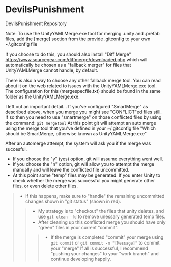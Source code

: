 # DevilsPunishment
DevilsPunishment Repository

Note:
To use the UnityYAMLMerge.exe tool for merging .unity and .prefab files, add the [merge] section from the provide .gitconfig to your own ~/.gitconfig file

If you choose to do this, you should also install "Diff Merge" https://www.sourcegear.com/diffmerge/downloaded.php which will automatically be chosen as a "fallback merger" for files that UnityYAMLMerge cannot handle, by default.

There is also a way to choose any other fallback merge tool. You can read about it on the web related to issues with the UnityYAMLMerge.exe tool. The configuration for this (mergespecfile.txt) should be found in the same folder as the UnityYAMLMerge.exe.

I left out an important detail...
If you've configured "SmartMerge" as described above, when you merge you might see "CONFLICT"ed files still. If so then you need to use "smartmerge" on those conflicted files by using the command:
``` git mergetool ```
At this point git will attempt an auto merge using the merge tool that you've defined in your ~/.gitconfig file "Which should be SmartMerge, otherwise known as UnityYAMLMerge.exe"

After an automerge attempt, the system will ask you if the merge was succesful.
- If you choose the "y" (yes) option, git will assume everything went well.
- If you choose the "n" option, git will allow you to attempt the merge manually and will leave the conflicted file uncommitted.
- At this point some "temp" files may be generated. If you enter Unity to check whether the merge was successful you might generate other files, or even delete other files.
>- If this happens, make sure to "handle" the remaining uncommitted changes shown in "git status" (shown in red).
>>- My strategy is to "checkout" the files that unity deletes, and use ``` git clean -fd ``` to remove unessary generated temp files.
>>- After cleaning up this conflicted merge you should have only "green" files in your current "commit".
>>>- If the merge is completed "commit" your merge using ```git commit``` or ```git commit -m "[Message]"``` to commit your "merge"
If all is successful, I recommend "pushing your changes" to your "work branch" and continue developing happily.
